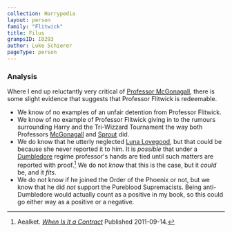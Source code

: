```yaml
---
collection: Harrypedia
layout: person
family: "Flitwick"
title: Filus
grampsID: I0293
author: Luke Schierer
pageType: person
---
```


### Analysis

Where I end up reluctantly very critical of [Professor McGonagall][McGonagall],
there is some slight evidence that suggests that Professor Flitwick is redeemable.

- We know of no examples of an unfair detention from Professor Flitwick.
- We know of no example of Professor Flitwick giving in to the rumours
  surrounding Harry and the Tri-Wizzard Tournament the way both Professors
  [McGonagall] and [Sprout] did.
- We do know that he utterly neglected [Luna Lovegood][Luna], but that could
  be because she never reported it to him. It is _possible_ that under a
  [Dumbledore] regime professor's hands are tied until such matters are
  reported with proof.[^20210322-3] We do not _know_ that this is the case, but
  it _could_ be, and it _fits_.
- We do not know if he joined the Order of the Phoenix or not, but we know that
  he did _not_ support the Pureblood Supremacists. Being anti-Dumbledore would
  actually count as a positive in my book, so this could go either way as a
  positive or a negative.

[McGonagall]: /Harrypedia/people/mcgonagall/minerva/
[Luna]: /Harrypedia/people/lovegood/luna/
[Dumbledore]: /Harrypedia/people/dumbledore/albus_percival_wulfric_brian/
[Sprout]: /Harrypedia/people/sprout/pomona/

[^20210322-3]:
    Aealket.
    _[When Is It a Contract](https://www.fanfiction.net/s/7382549)_ Published 2011-09-14.
